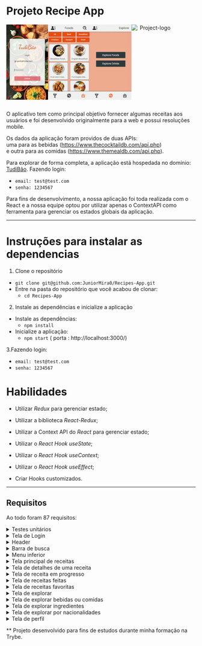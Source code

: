 # Projeto Recipe App

<div style="display: flex;" align="center">
  <img src="https://raw.githubusercontent.com/JuniorMira0/Recipes-App/main/src/images/login%20(1).gif" alt="Project-logo" width="22%">
  <img src="https://raw.githubusercontent.com/JuniorMira0/Recipes-App/main/src/images/explore%20(2).gif" alt="Project-logo" width="22%">
  <img src="https://raw.githubusercontent.com/JuniorMira0/Recipes-App/main/src/images/explore%20(3).gif" alt="Project-logo" width="22%">
  <img src="https://github.com/JuniorMira0/Recipes-App/blob/main/src/images/make%20(1).gif?raw=true" alt="Project-logo" width="22%">
</div>

## 

O aplicativo tem como principal objetivo fornecer algumas receitas aos usuários e foi desenvolvido originalmente para a web e possui resoluções mobile.

Os dados da aplicação foram providos de duas APIs:
<br>
uma para as bebidas (https://www.thecocktaildb.com/api.php)
<br>
e outra para as comidas (https://www.themealdb.com/api.php).

Para explorar de forma completa, a aplicação está hospedada no domínio: <a target="_blank" href="https://tudibao.surge.sh">TudiBão</a>.
Fazendo login:
 - `email: test@test.com`
 - `senha: 1234567`

Para fins de desenvolvimento, a nossa aplicação foi toda realizada com o React e a nossa equipe optou por utilizar apenas o ContextAPI como ferramenta para gerenciar os estados globais da aplicação.

---
# Instruções para instalar as dependencias

1. Clone o repositório

- `git clone git@github.com:JuniorMira0/Recipes-App.git`
- Entre na pasta do repositório que você acabou de clonar:
  - `cd Recipes-App`
 
 2. Instale as dependências e inicialize a aplicação

- Instale as dependências:
  - `npm install`
- Inicialize a aplicação:
  - `npm start`  ( porta : http://localhost:3000/)
 
3.Fazendo login:
 - `email: test@test.com`
 - `senha: 1234567`

# Habilidades

- Utilizar _Redux_ para gerenciar estado;

- Utilizar a biblioteca _React-Redux_;

- Utilizar a Context API do _React_ para gerenciar estado;

- Utilizar o _React Hook useState_;

- Utilizar o _React Hook useContext_;

- Utilizar o _React Hook useEffect_;

- Criar Hooks customizados.

---

## Requisitos

Ao todo foram 87 requisitos:

  <details>
    <summary>Testes unitários</summary>

- 1: Desenvolva os testes unitários de maneira que a cobertura seja de, no mínimo, 90%;
</details>

  <details>
    <summary>Tela de Login</summary>

- 2: Crie todos os elementos que devem respeitar os atributos descritos no protótipo para a tela de login;
- 3: Desenvolva a tela de maneira que a pessoa deve conseguir escrever seu email no input de email;
- 4: Desenvolva a tela de maneira que a pessoa deve conseguir escrever sua senha no input de senha;
- 5: Desenvolva a tela de maneira que o formulário só seja válido após um email válido e uma senha de mais de 6 caracteres serem preenchidos;
- 6: Salve 2 tokens no localStorage após a submissão, identificados pelas chaves mealsToken e cocktailsToken;
- 7: Salve o e-mail da pessoa usuária no localStorage na chave user após a submissão;
- 8: Redirecione a pessoa usuária para a tela principal de receitas de comidas após a submissão e validação com sucesso do login;
</details>

  <details>
    <summary>Header</summary>

- 9: Implemente os elementos do header na tela principal de receitas, respeitando os atributos descritos no protótipo;
- 10: Implemente um ícone para a tela de perfil, um título e um ícone para a busca, caso exista no protótipo;
- 11: Redirecione a pessoa usuária para a tela de perfil ao clicar no botão de perfil;
- 12: Desenvolva o botão de busca que, ao ser clicado, a barra de busca deve aparecer. O mesmo serve para escondê-la;
</details>

  <details>
    <summary>Barra de busca</summary>

- 13: Implemente os elementos da barra de busca respeitando os atributos descritos no protótipo;
- 14: Posicione a barra logo abaixo do header e implemente 3 radio buttons: Ingrediente, Nome e Primeira letra;
- 15: Busque na API de comidas caso a pessoa esteja na página de comidas e na de bebidas caso esteja na de bebidas;
- 16: Redirecione para a tela de detalhes da receita caso apenas uma receita seja encontrada, com o ID da mesma na URL;
- 17: Mostre as receitas em cards caso mais de uma receita seja encontrada;
- 18: Exiba um `alert` caso nenhuma receita seja encontrada;
</details>

  <details>
    <summary>Menu inferior</summary>

- 19: Implemente os elementos do menu inferior respeitando os atributos descritos no protótipo;
- 20: Posicione o menu inferior de forma fixa e apresente 3 ícones: um para comidas, um para bebidas e outro para exploração;
- 21: Exiba o menu inferior apenas nas telas indicadas pelo protótipo;
- 22: Redirecione a pessoa usuária para uma lista de cocktails ao clicar no ícone de bebidas;
- 23: Redirecione a pessoa usuária para a tela de explorar ao clicar no ícone de exploração;
- 24: Redirecione a pessoa usuária para uma lista de comidas ao clicar no ícone de comidas;
</details>

  <details>
    <summary>Tela principal de receitas</summary>

- 25: Implemente os elementos da tela principal de receitas respeitando os atributos descritos no protótipo;
- 26: Carregue as 12 primeiras receitas de comidas ou bebidas, uma em cada card;
- 27: Implemente os botões de categoria para serem utilizados como filtro;
- 28: Implemente o filtro das receitas através da API ao clicar no filtro de categoria;
- 29: Implemente o filtro como um toggle, que se for selecionado de novo, o app deve retornar as receitas sem nenhum filtro;
- 30: Implemente o filtro de categoria para que apenas um seja selecionado por vez;
- 31: Desenvolva o filtro de categorias com a opção de filtrar por todas as categorias;
- 32: Redirecione a pessoa usuária, ao clicar no card, para a tela de detalhes, que deve mudar a rota e conter o id da receita na URL;
</details>

  <details>
    <summary>Tela de detalhes de uma receita</summary>

- 33: Implemente os elementos da tela de detalhes de uma receita respeitando os atributos descritos no protótipo;
- 34: Realize uma request para a API passando o `id` da receita que deve estar disponível nos parâmetros da URL;
- 35: Desenvolva a tela de forma que contenha uma imagem da receita, o título, a categoria (ou se é ou não alcoólico), uma lista de ingredientes seguidos pelas quantidades, instruções, um vídeo do youtube "embedado" e recomendações;
- 36: Implemente as recomendações, para receitas de comida, a recomendação deverá ser bebida e vice-versa;
- 37: Implemente os cards de recomendação, onde serão 6 cards, mas mostrando apenas 2 e o scroll é horizontal, similar a um `carousel`;
- 38: Desenvolva um botão de nome "Start Recipe" que deve ficar fixo na parte de baixo da tela o tempo todo;
- 39: Implemente a solução de forma que caso a receita já tenha sido feita, o botão "Start Recipe" deve sumir;
- 40: Implemente a solução de modo que caso a receita tenha sido iniciada mas não finalizada, o texto do botão deve ser "Continue Recipe";
- 41: Redirecione a pessoa usuária caso o botão "Start Recipe" seja clicado, a rota deve mudar para a tela de receita em progresso;
- 42: Implemente um botão de compartilhar e um de favoritar a receita;
- 43: Implemente a solução de forma que, ao clicar no botão de compartilhar, o link da receita dentro do app deve ser copiado para o clipboard e uma mensagem avisando que o link foi copiado deve aparecer;
- 44: Implemente o ícone do coração (favorito) de maneira que, deve vir preenchido caso a receita esteja favoritada e "despreenchido" caso contrário;
- 45: Implemente a lógica no botão de favoritar, caso seja clicado, o ícone do coração deve mudar seu estado atual, caso esteja preenchido deve mudar para "despreenchido" e vice-versa;
- 46: Salve as receitas favoritas no `localStorage` na chave `favoriteRecipes`;
</details>

  <details>
    <summary>Tela de receita em progresso</summary>

- 47: Desenvolva a tela de maneira que contenha uma imagem da receita, seu titulo, sua categoria (ou se a bebida é alcoólica ou não) uma lista de ingredientes com suas respectivas quantidades e suas instruções;
- 48: Desenvolva um checkbox para cada item da lista de ingredientes;
- 49: Implemente uma lógica que, ao clicar no checkbox de um ingrediente, o nome dele deve ser "riscado" da lista;
- 50: Salve o estado do progresso, que deve ser mantido caso a pessoa atualize a página ou volte para a mesma receita;
- 51: Desenvolva a lógica de favoritar e compartilhar, a lógica da tela de detalhes de uma receita se aplica aqui;
- 52: Implemente a solução de maneira que o botão de finalizar receita ('Finish Recipe') só pode estar habilitado quando todos os ingredientes estiverem _"checkados"_ (marcados);
- 53: Redirecione a pessoa usuária após clicar no botão de finalizar receita ('Finish Recipe'), para a página de receitas feitas, cuja rota deve ser `/receitas-feitas`;
</details>

  <details>
    <summary>Tela de receitas feitas</summary>

- 54: Implemente os elementos da tela de receitas feitas respeitando os atributos descritos no protótipo;
- 55: Desenvolva a tela de maneira que, caso a receita do card seja uma comida, ela deve possuir: a foto da receita, o nome, a categoria, a nacionalidade, a data em que a pessoa fez a receita, as 2 primeiras tags retornadas pela API e um botão de compartilhar;
- 56: Desenvolva a tela de maneira que, caso a receita do card seja uma bebida, ela deve possuir: a foto da receita, o nome, se é alcoólica, a data em que a pessoa fez a receita e um botão de compartilhar;
- 57: Desenvolva a solução de maneira que o botão de compartilhar deve copiar a URL da tela de detalhes da receita para o clipboard;
- 58: Implemente 2 botões que filtram as receitas por comida ou bebida e um terceiro que remove todos os filtros;
- 59: Redirecione para a tela de detalhes da receita caso seja clicado na foto ou no nome da receita;
</details>

  <details>
    <summary>Tela de receitas favoritas</summary>

- 60: Implemente os elementos da tela de receitas favoritas (cumulativo com os atributos em comum com a tela de receitas feitas) respeitando os atributos descritos no protótipo;
- 61: Desenvolva a tela de maneira que, caso a receita do card seja uma comida, ela deve possuir: a foto da receita, o nome, a categoria, a nacionalidade, um botão de compartilhar e um de "desfavoritar";
- 62: Desenvolva a tela de maneira que, caso a receita do card seja uma bebida, ela deve possuir: a foto da receita, o nome, se é alcoólica ou não, um botão de compartilhar e um de "desfavoritar";
- 63: Desenvolva a solução de maneira que o botão de compartilhar deve copiar a URL da tela de detalhes da receita para o clipboard;
- 64: Desenvolva a solução de maneira que o botão de "desfavoritar" deve remover a receita da lista de receitas favoritas do `localStorage` e da tela;
- 65: Implemente 2 botões que filtram as receitas por comida ou bebida e um terceiro que remove todos os filtros;
- 66: Redirecione a pessoa usuária ao clicar na foto ou no nome da receita, a rota deve mudar para a tela de detalhes daquela receita;
</details>

  <details>
    <summary>Tela de explorar</summary>

- 67: Implemente os elementos da tela de explorar respeitando os atributos descritos no protótipo;
- 68: Desenvolva a tela de maneira que tenha 2 botões: um para explorar comidas e o outro para explorar bebidas;
- 69: Redirecione a pessoa usuária ao clicar em um dos botões, a rota deve mudar para a página de explorar comidas ou de explorar bebidas;
</details>

  <details>
    <summary>Tela de explorar bebidas ou comidas</summary>

- 70: Implemente os elementos da tela de explorar bebidas ou comidas respeitando os atributos descritos no protótipo;
- 71: Desenvolva 3 botões: um para explorar por ingrediente, um para explorar por nacionalidade e um para pegar uma receita aleatória;
- 72: Redirecione a pessoa usuária ao clicar em "By Ingredient", a rota deve mudar para a tela de explorar por ingredientes;
- 73: Redirecione a pessoa usuária ao clicar em "By Nationality", a rota deve mudar para tela de explorar por nacionalidades;
- 74: Redirecione a pessoa usuária ao clicar em "Surprise me!", a rota deve mudar para a tela de detalhes de uma receita, que deve ser escolhida de forma aleatória através da API;
</details>

  <details>
    <summary>Tela de explorar ingredientes</summary>

- 75: Implemente os elementos da tela de explorar ingredientes respeitando os atributos descritos no protótipo;
- 76: Desenvolva cards para os 12 primeiros ingredientes, de forma que cada card contenha o nome do ingrediente e uma foto;
- 77: Redireciona a pessoa usuária ao clicar no card do ingrediente, a rota deve mudar para tela principal de receitas mas mostrando apenas as receitas que contém o ingrediente escolhido;
</details>

  <details>
    <summary>Tela de explorar por nacionalidades</summary>

- 78: Implemente os elementos da tela de explorar por nacionalidades respeitando os atributos descritos no protótipo;
- 79: Desenvolva as mesmas especificações da tela de receitas principal, com a diferença de que os filtros de categoria são substituídos por um dropdown;
- 80: Implemente o dropdown de maneira que devem estar disponíveis todas as áreas retornadas da API, incluindo a opção "All", que retorna as receitas sem nenhum filtro;
- 81: Implemente a rota que deve ser apenas `/explore/foods/nationalities`;
</details>

  <details>
    <summary>Tela de perfil</summary>

- 82: Implemente os elementos da tela de perfil respeitando os atributos descritos no protótipo;
- 83: Implemente a solução de maneira que o e-mail da pessoa usuária deve estar visível;
- 84: Implemente 3 botões: um de nome "Done Recipes", um de nome "Favorite Recipes" e um de nome "Logout";
- 85: Redirecione a pessoa usuária que, ao clicar no botão de "Favorite Recipes", a rota deve mudar para a tela de receitas favoritas;
- 86: Redirecione a pessoa usuária que, ao clicar no botão de "Done Recipes", a rota deve mudar para a tela de receitas feitas;
- 87: Redirecione a pessoa usuária que, ao clicar no botão de "Logout", o `localStorage` deve ser limpo e a rota deve mudar para a tela de login.
</details>

** Projeto desenvolvido para fins de estudos durante minha formação na Trybe.
